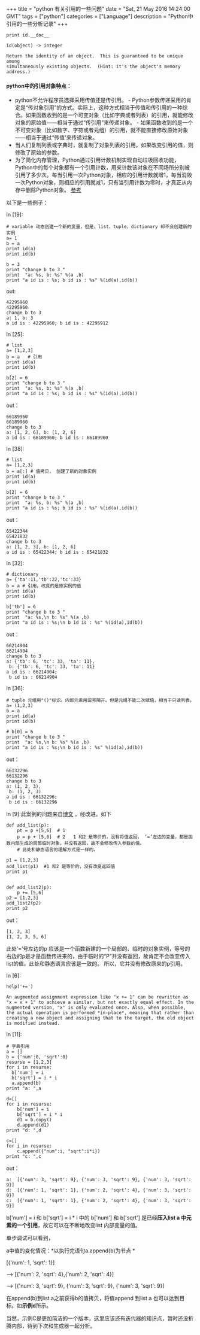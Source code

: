 +++ 
title = "python 有关引用的一些问题" 
date = "Sat, 21 May 2016 14:24:00 GMT" 
tags = ["python"] 
categories = ["Language"]
description = "Python中引用的一些分析记录" 
+++ 


```
print id.__doc__
​
id(object) -> integer

Return the identity of an object.  This is guaranteed to be unique among
simultaneously existing objects.  (Hint: it's the object's memory address.)
```

####  python中的引用对象特点：
- python不允许程序员选择采用传值还是传引用。
        - Python参数传递采用的肯定是“传对象引用”的方式。实际上，这种方式相当于传值和传引用的一种综合。如果函数收到的是一个可变对象（比如字典或者列表）的引用，就能修改对象的原始值——相当于通过“传引用”来传递对象。
        - 如果函数收到的是一个不可变对象（比如数字、字符或者元组）的引用，就不能直接修改原始对象——相当于通过“传值'来传递对象。
- 当人们复制列表或字典时，就复制了对象列表的引用，如果改变引用的值，则修改了原始的参数。
- 为了简化内存管理，Python通过引用计数机制实现自动垃圾回收功能，Python中的每个对象都有一个引用计数，用来计数该对象在不同场所分别被引用了多少次。每当引用一次Python对象，相应的引用计数就增1，每当消毁一次Python对象，则相应的引用就减1，只有当引用计数为零时，才真正从内存中删除Python对象。
[参考](http://www.cnblogs.com/yuyan/archive/2012/04/21/2461673.html)

以下是一些例子：


In [19]:

```
# variable 动态创建一个新的变量，但是，list，tuple，dictionary 却不会创建新的实例
a= 1
b = a
print id(a)
print id(b)
​
b = 3
print "change b to 3 "
print  "a: %s, b: %s" %(a ,b)
print "a id is : %s; b id is : %s" %(id(a),id(b))
```

out:

```
42295960
42295960
change b to 3
a: 1, b: 3
a id is : 42295960; b id is : 42295912
```

In [25]:

```
# list
a= [1,2,3]
b = a   # 引用
print id(a)
print id(b)
​
b[2] = 6
print "change b to 3 "
print  "a: %s, b: %s" %(a ,b)
print "a id is : %s; b id is : %s" %(id(a),id(b))
```

out：

```
66189960
66189960
change b to 3
a: [1, 2, 6], b: [1, 2, 6]
a id is : 66189960; b id is : 66189960
```

In [38]:

```
# list
a= [1,2,3]
b = a[:] # 值拷贝， 创建了新的对象实例
print id(a)
print id(b)
​
b[2] = 6
print "change b to 3 "
print  "a: %s, b: %s" %(a ,b)
print "a id is : %s; b id is : %s" %(id(a),id(b))
```
out：

```
65422344
65421832
change b to 3
a: [1, 2, 3], b: [1, 2, 6]
a id is : 65422344; b id is : 65421832
```

In [32]:

```
# dictionary
a= {'ta':11,'tb':22,'tc':33}
b = a # 引用，改变的是原实例的值
print id(a)
print id(b)
​
b['tb'] = 6
print "change b to 3 "
print  "a: %s,\n b: %s" %(a ,b)
print "a id is : %s;\n b id is : %s" %(id(a),id(b))
```

out：

```
66214904
66214904
change b to 3
a: {'tb': 6, 'tc': 33, 'ta': 11},
 b: {'tb': 6, 'tc': 33, 'ta': 11}
a id is : 66214904;
 b id is : 66214904
```

In [36]:

```
# tuple 元组用"()"标识。内部元素用逗号隔开。但是元组不能二次赋值，相当于只读列表。
a= (1,2,3)
b = a
print id(a)
print id(b)
​
# b[0] = 6
print "change b to 3 "
print  "a: %s,\n b: %s" %(a ,b)
print "a id is : %s;\n b id is : %s" %(id(a),id(b))
```

out：

```
66132296
66132296
change b to 3
a: (1, 2, 3),
 b: (1, 2, 3)
a id is : 66132296;
 b id is : 66132296
```

In [9]:此案例的问题来自[博文](http://www.cnblogs.com/yuyan/archive/2012/04/21/2461673.html) ，经改进。如下

```
def add_list(p):
    pt = p +[5,6]  # 1
    p = p + [5,6]  # 2   1 和2 是等价的，没有将值返回， ‘=’左边的变量，都是函数内部生成的局部临时对象，并没有返回，故不会修改传入参数的值。
    # 此处和静态语言的理解方式是一样的。
​
p1 = [1,2,3]
add_list(p1)  #1 和2 是等价的，没有改变返回值
print p1
​
​
def add_list2(p):
    p += [5,6]
p2 = [1,2,3]
add_list2(p2)
print p2
```

out：​

```
[1, 2, 3]
[1, 2, 3, 5, 6]
```

此处‘=’号左边的p 应该是一个函数新建的一个局部的、临时的对象实例，等号的右边的p是才是函数传进来的，由于临时的“P”并没有返回，故肯定不会改变传入list的值。此处和静态语言应该是一致的。 所以，它并没有修改原来的p引用。


In [6]:

```
help('+=')

An augmented assignment expression like "x += 1" can be rewritten as
"x = x + 1" to achieve a similar, but not exactly equal effect. In the
augmented version, "x" is only evaluated once. Also, when possible,
the actual operation is performed *in-place*, meaning that rather than
creating a new object and assigning that to the target, the old object
is modified instead.
```


In [11]:

```
# 字典引用
a = []
b = {'num':0, 'sqrt':0}
resurse = [1,2,3]
for i in resurse:
  b['num'] = i
  b['sqrt'] = i * i
  a.append(b)
print "a: ",a
​
d=[]
for i in resurse:
    b['num'] = i
    b['sqrt'] = i * i
    d1 = b.copy()
    d.append(d1)
print "d: ",d
​
c=[]
for i in resurse:
    c.append({"num":i, "sqrt":i*i})
print "c: ",c
```

out：

```
​a:  [{'num': 3, 'sqrt': 9}, {'num': 3, 'sqrt': 9}, {'num': 3, 'sqrt': 9}]
d:  [{'num': 1, 'sqrt': 1}, {'num': 2, 'sqrt': 4}, {'num': 3, 'sqrt': 9}]
c:  [{'num': 1, 'sqrt': 1}, {'num': 2, 'sqrt': 4}, {'num': 3, 'sqrt': 9}]
```

b['num'] = i  和 b['sqrt'] = i * i  中的 b['num'] 和 b['sqrt'] 是已经**压入list a 中元素的一个引用**，故它可以在不断地改变list 内部变量的值。

单步调试可以看到，

a中值的变化情况：*以执行完语句a.append(b)为节点 *

[{'num': 1, 'sqrt': 1}]

--> [{'num': 2, 'sqrt': 4},{'num': 2, 'sqrt': 4}]

-->  [{'num': 3, 'sqrt': 9}, {'num': 3, 'sqrt': 9}, {'num': 3, 'sqrt': 9}]

在append(b)到list a之前获得b的值拷贝，将值append 到list a 也可以达到目标。如**示例d**所示。

​
当然，示例C是更加简洁的一个版本，这里应该还有迭代器的知识点，暂时还没折腾内部，待到下次和生成器一起分析。



